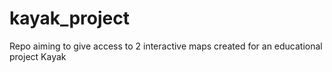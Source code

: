 # kayak_project
Repo aiming to give access to 2 interactive maps created for an educational project Kayak
